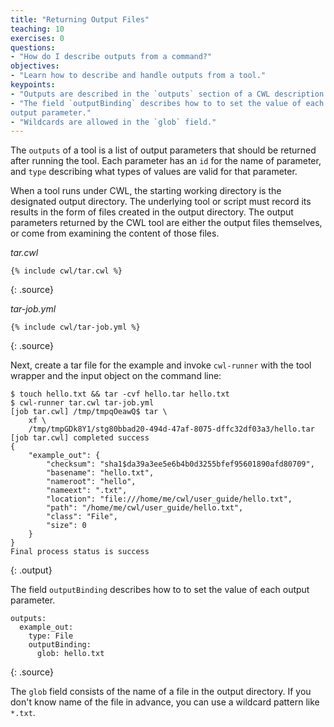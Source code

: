```yaml
---
title: "Returning Output Files"
teaching: 10
exercises: 0
questions:
- "How do I describe outputs from a command?"
objectives:
- "Learn how to describe and handle outputs from a tool."
keypoints:
- "Outputs are described in the `outputs` section of a CWL description."
- "The field `outputBinding` describes how to to set the value of each
output parameter."
- "Wildcards are allowed in the `glob` field."
---
```

The `outputs` of a tool is a list of output parameters that should be
returned after running the tool.  Each parameter has an `id` for the name
of parameter, and `type` describing what types of values are valid for
that parameter.

When a tool runs under CWL, the starting working directory is the
designated output directory.  The underlying tool or script must record
its results in the form of files created in the output directory.  The
output parameters returned by the CWL tool are either the output files
themselves, or come from examining the content of those files.

*tar.cwl*

~~~
{% include cwl/tar.cwl %}
~~~
{: .source}

*tar-job.yml*

~~~
{% include cwl/tar-job.yml %}
~~~
{: .source}

Next, create a tar file for the example and invoke `cwl-runner` with the tool
wrapper and the input object on the command line:

~~~
$ touch hello.txt && tar -cvf hello.tar hello.txt
$ cwl-runner tar.cwl tar-job.yml
[job tar.cwl] /tmp/tmpqOeawQ$ tar \
    xf \
    /tmp/tmpGDk8Y1/stg80bbad20-494d-47af-8075-dffc32df03a3/hello.tar
[job tar.cwl] completed success
{
    "example_out": {
        "checksum": "sha1$da39a3ee5e6b4b0d3255bfef95601890afd80709",
        "basename": "hello.txt",
        "nameroot": "hello",
        "nameext": ".txt",
        "location": "file:///home/me/cwl/user_guide/hello.txt",
        "path": "/home/me/cwl/user_guide/hello.txt",
        "class": "File",
        "size": 0
    }
}
Final process status is success
~~~
{: .output}

The field `outputBinding` describes how to to set the value of each
output parameter.

~~~
outputs:
  example_out:
    type: File
    outputBinding:
      glob: hello.txt
~~~
{: .source}

The `glob` field consists of the name of a file in the output directory.
If you don't know name of the file in advance, you can use a wildcard pattern like `*.txt`.
